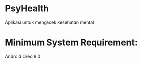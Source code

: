 # PsyHealth
Aplikasi untuk mengecek kesehatan mental

# Minimum System Requirement: <br>
Android Oreo 8.0
